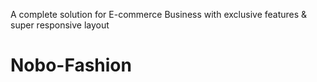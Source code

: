 A complete solution for E-commerce Business with exclusive features & super responsive layout
# Nobo-Fashion
